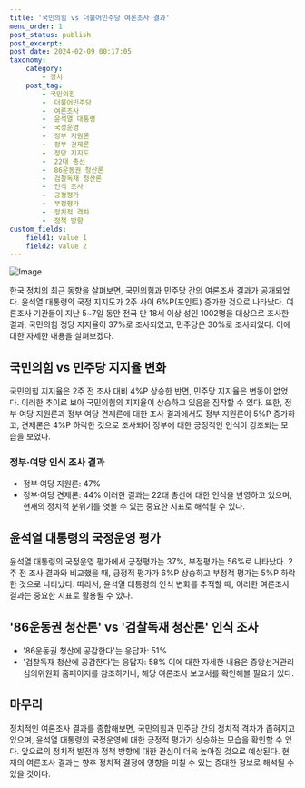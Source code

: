 ```yaml
---
title: '국민의힘 vs 더불어민주당 여론조사 결과'
menu_order: 1
post_status: publish
post_excerpt: 
post_date: 2024-02-09 00:17:05
taxonomy:
    category:
        - 정치
    post_tag:
        - 국민의힘
        -  더불어민주당
        -  여론조사
        -  윤석열 대통령
        -  국정운영
        -  정부 지원론
        -  정부 견제론
        -  정당 지지도
        -  22대 총선
        -  86운동권 청산론
        -  검찰독재 청산론
        -  인식 조사
        -  긍정평가
        -  부정평가
        -  정치적 격차
        -  정책 방향
custom_fields:
    field1: value 1
    field2: value 2
---
```


![Image](https://imgnews.pstatic.net/image/002/2024/02/08/0002319018_001_20240208190202386.jpg?type=w647)

한국 정치의 최근 동향을 살펴보면, 국민의힘과 민주당 간의 여론조사 결과가 공개되었다. 윤석열 대통령의 국정 지지도가 2주 사이 6%P(포인트) 증가한 것으로 나타났다. 여론조사 기관들이 지난 5~7일 동안 전국 만 18세 이상 성인 1002명을 대상으로 조사한 결과, 국민의힘 정당 지지율이 37%로 조사되었고, 민주당은 30%로 조사되었다. 이에 대한 자세한 내용을 살펴보겠다.
## 국민의힘 vs 민주당 지지율 변화
국민의힘 지지율은 2주 전 조사 대비 4%P 상승한 반면, 민주당 지지율은 변동이 없었다. 이러한 추이로 보아 국민의힘의 지지율이 상승하고 있음을 짐작할 수 있다. 또한, 정부·여당 지원론과 정부·여당 견제론에 대한 조사 결과에서도 정부 지원론이 5%P 증가하고, 견제론은 4%P 하락한 것으로 조사되어 정부에 대한 긍정적인 인식이 강조되는 모습을 보였다.
### 정부·여당 인식 조사 결과
- 정부·여당 지원론: 47%
- 정부·여당 견제론: 44%
이러한 결과는 22대 총선에 대한 인식을 반영하고 있으며, 현재의 정치적 분위기를 엿볼 수 있는 중요한 지표로 해석될 수 있다.
## 윤석열 대통령의 국정운영 평가
윤석열 대통령의 국정운영 평가에서 긍정평가는 37%, 부정평가는 56%로 나타났다. 2주 전 조사 결과와 비교했을 때, 긍정적 평가가 6%P 상승하고 부정적 평가는 5%P 하락한 것으로 나타났다. 따라서, 윤석열 대통령의 인식 변화를 추적할 때, 이러한 여론조사 결과는 중요한 지표로 활용될 수 있다.
## '86운동권 청산론' vs '검찰독재 청산론' 인식 조사
- '86운동권 청산에 공감한다'는 응답자: 51%
- '검찰독재 청산에 공감한다'는 응답자: 58%
이에 대한 자세한 내용은 중앙선거관리심의위원회 홈페이지를 참조하거나, 해당 여론조사 보고서를 확인해볼 필요가 있다.
## 마무리
정치적인 여론조사 결과를 종합해보면, 국민의힘과 민주당 간의 정치적 격차가 좁혀지고 있으며, 윤석열 대통령의 국정운영에 대한 긍정적 평가가 상승하는 모습을 확인할 수 있다. 앞으로의 정치적 발전과 정책 방향에 대한 관심이 더욱 높아질 것으로 예상된다. 현재의 여론조사 결과는 향후 정치적 결정에 영향을 미칠 수 있는 중대한 정보로 해석될 수 있을 것이다.
